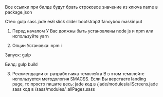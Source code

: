 Все ссылки при билде будут брать строковое значение из ключа name в package.json

Стек:
gulp
sass
jade
es6
slick slider
bootstrap3
fancybox
maskinput

1) Перед началом
У Вас должны быть установлены node js и npm или используйте yarn

2) Опции
Установка:
npm i

Запуск:
gulp

Билд:
gulp build

3) Рекомендации от разработчика темплейта
В в этом темплейте используется методология SMACSS.
Если Вы верстаете landing page, то просто пишите весь:
    jade код в /jade/modules/allScreens.jade
    sass код в /sass/modules/_allPages.sass
